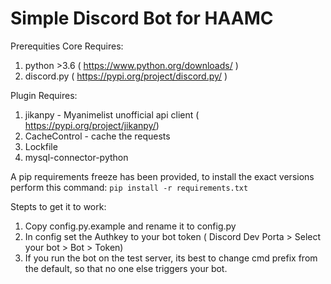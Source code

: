 # Simple Discord Bot for HAAMC


Prerequities 
Core Requires:
1. python >3.6 ( https://www.python.org/downloads/ )
2. discord.py   ( https://pypi.org/project/discord.py/ )

Plugin Requires:
1. jikanpy - Myanimelist unofficial api client ( https://pypi.org/project/jikanpy/)
2. CacheControl - cache the requests
3. Lockfile
4. mysql-connector-python

A pip requirements freeze has been provided, to install the exact versions perform this command:
`pip install -r requirements.txt`

Stepts to get it to work:
1) Copy config.py.example and rename it to config.py
2) In config set the Authkey to your bot token ( Discord Dev Porta > Select your bot > Bot > Token)
3) If you run the bot on the test server, its best to change cmd prefix from the default, so that no one else triggers your bot.
